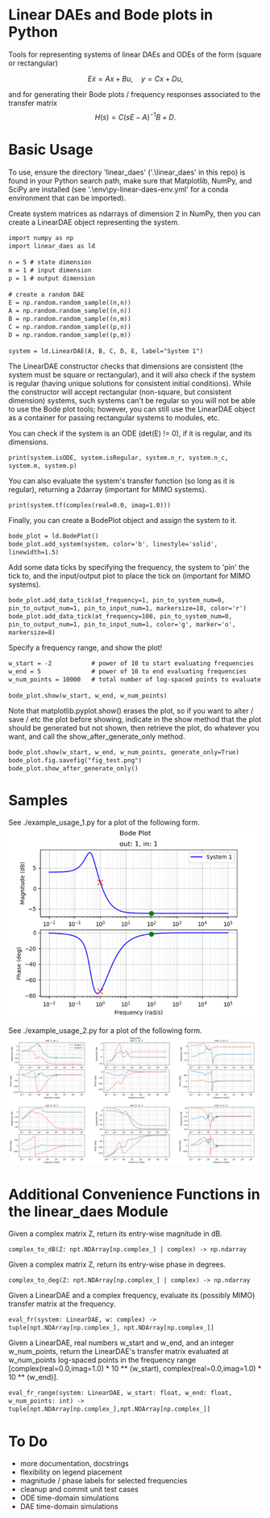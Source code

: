# Linear DAEs and Bode plots in Python

Tools for representing systems of linear DAEs and ODEs of the form (square or rectangular)

$$E \dot{x} = A x + B u, \quad y = C x + D u,$$

and for generating their Bode plots / frequency responses associated to the transfer matrix
$$H(s) = C (s E - A)^{-1} B + D.$$

# Basic Usage

To use, ensure the directory 'linear_daes' ('.\linear_daes' in this repo) is found in your Python search path, make sure that Matplotlib, NumPy, and SciPy are installed (see '.\env\py-linear-daes-env.yml' for a conda environment that can be imported).

Create system matrices as ndarrays of dimension 2 in NumPy, then you can create a LinearDAE object representing the system.
```
import numpy as np
import linear_daes as ld

n = 5 # state dimension
m = 1 # input dimension
p = 1 # output dimension

# create a random DAE
E = np.random.random_sample((n,n))
A = np.random.random_sample((n,n))
B = np.random.random_sample((n,m))
C = np.random.random_sample((p,n))
D = np.random.random_sample((p,m))

system = ld.LinearDAE(A, B, C, D, E, label="System 1")
```
The LinearDAE constructor checks that dimensions are consistent (the system must be square or rectangular), and it will also check if the system is regular (having unique solutions for consistent initial conditions). While the constructor will accept rectangular (non-square, but consistent dimension) systems, such systems can't be regular so you will not be able to use the Bode plot tools; however, you can still use the LinearDAE object as a container for passing rectangular systems to modules, etc.

You can check if the system is an ODE (det(E) != 0), if it is regular, and its dimensions.
```
print(system.isODE, system.isRegular, system.n_r, system.n_c, system.m, system.p)
```
You can also evaluate the system's transfer function (so long as it is regular), returning a 2darray (important for MIMO systems).
```
print(system.tf(complex(real=0.0, imag=1.0)))
```
Finally, you can create a BodePlot object and assign the system to it.
```
bode_plot = ld.BodePlot()
bode_plot.add_system(system, color='b', linestyle='solid', linewidth=1.5)
```
Add some data ticks by specifying the frequency, the system to 'pin' the tick to, and the input/output plot to place the tick on (important for MIMO systems).
```
bode_plot.add_data_tick(at_frequency=1, pin_to_system_num=0, pin_to_output_num=1, pin_to_input_num=1, markersize=10, color='r')
bode_plot.add_data_tick(at_frequency=100, pin_to_system_num=0, pin_to_output_num=1, pin_to_input_num=1, color='g', marker='o', markersize=8)
```
Specify a frequency range, and show the plot!
```
w_start = -2           # power of 10 to start evaluating frequencies
w_end = 5              # power of 10 to end evaluating frequencies
w_num_points = 10000   # total number of log-spaced points to evaluate

bode_plot.show(w_start, w_end, w_num_points)
```

Note that matplotlib.pyplot.show() erases the plot, so if you want to alter / save / etc the plot before showing, indicate in the show method that the plot should be generated but not shown, then retrieve the plot, do whatever you want, and call the show_after_generate_only method.
```
bode_plot.show(w_start, w_end, w_num_points, generate_only=True)
bode_plot.fig.savefig("fig_test.png")
bode_plot.show_after_generate_only()
```

# Samples


See ./example_usage_1.py for a plot of the following form.
![Example Usage 1](./sample_bode_plots/fig_example_usage_1.png "Example Usage 1")


See ./example_usage_2.py for a plot of the following form.
![Example Usage 2](./sample_bode_plots/fig_example_usage_2.png "Example Usage 2")



# Additional Convenience Functions in the linear_daes Module


Given a complex matrix Z, return its entry-wise magnitude in dB.
```
complex_to_dB(Z: npt.NDArray[np.complex_] | complex) -> np.ndarray
```

Given a complex matrix Z, return its entry-wise phase in degrees.
```
complex_to_deg(Z: npt.NDArray[np.complex_] | complex) -> np.ndarray
```

Given a LinearDAE and a complex frequency, evaluate its (possibly MIMO) transfer matrix at the frequency.
```
eval_fr(system: LinearDAE, w: complex) -> tuple[npt.NDArray[np.complex_], npt.NDArray[np.complex_]]
```

Given a LinearDAE, real numbers w_start and w_end, and an integer w_num_points, return the LinearDAE's transfer matrix evaluated at w_num_points log-spaced points in the frequency range [complex(real=0.0,imag=1.0) * 10 ** (w_start), complex(real=0.0,imag=1.0) * 10 ** (w_end)].
```
eval_fr_range(system: LinearDAE, w_start: float, w_end: float, w_num_points: int) -> tuple[npt.NDArray[np.complex_],npt.NDArray[np.complex_]]
```


# To Do

- more documentation, docstrings
- flexibility on legend placement
- magnitude / phase labels for selected frequencies
- cleanup and commit unit test cases
- ODE time-domain simulations
- DAE time-domain simulations
